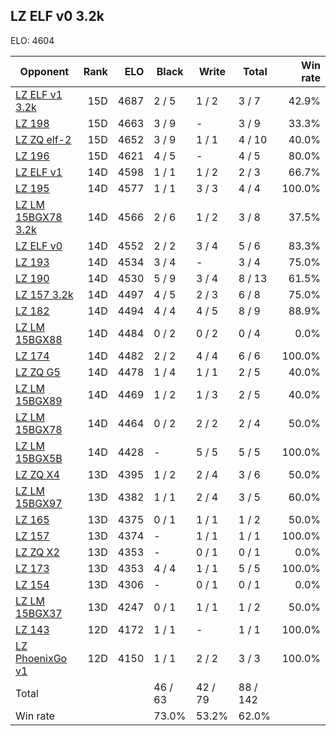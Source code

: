 ## LZ ELF v0 3.2k ##

ELO: 4604

Opponent | Rank | ELO | Black | Write | Total | Win rate
---------|-----:|----:|-------|-------|-------|-------:
[LZ ELF v1 3.2k](LZ%20ELF%20v1%203.2k.md) | 15D | 4687 | 2 / 5 | 1 / 2 | 3 / 7 | 42.9%
[LZ 198](LZ%20198.md) | 15D | 4663 | 3 / 9 | - | 3 / 9 | 33.3%
[LZ ZQ elf-2](LZ%20ZQ%20elf-2.md) | 15D | 4652 | 3 / 9 | 1 / 1 | 4 / 10 | 40.0%
[LZ 196](LZ%20196.md) | 15D | 4621 | 4 / 5 | - | 4 / 5 | 80.0%
[LZ ELF v1](LZ%20ELF%20v1.md) | 14D | 4598 | 1 / 1 | 1 / 2 | 2 / 3 | 66.7%
[LZ 195](LZ%20195.md) | 14D | 4577 | 1 / 1 | 3 / 3 | 4 / 4 | 100.0%
[LZ LM 15BGX78 3.2k](LZ%20LM%2015BGX78%203.2k.md) | 14D | 4566 | 2 / 6 | 1 / 2 | 3 / 8 | 37.5%
[LZ ELF v0](LZ%20ELF%20v0.md) | 14D | 4552 | 2 / 2 | 3 / 4 | 5 / 6 | 83.3%
[LZ 193](LZ%20193.md) | 14D | 4534 | 3 / 4 | - | 3 / 4 | 75.0%
[LZ 190](LZ%20190.md) | 14D | 4530 | 5 / 9 | 3 / 4 | 8 / 13 | 61.5%
[LZ 157 3.2k](LZ%20157%203.2k.md) | 14D | 4497 | 4 / 5 | 2 / 3 | 6 / 8 | 75.0%
[LZ 182](LZ%20182.md) | 14D | 4494 | 4 / 4 | 4 / 5 | 8 / 9 | 88.9%
[LZ LM 15BGX88](LZ%20LM%2015BGX88.md) | 14D | 4484 | 0 / 2 | 0 / 2 | 0 / 4 | 0.0%
[LZ 174](LZ%20174.md) | 14D | 4482 | 2 / 2 | 4 / 4 | 6 / 6 | 100.0%
[LZ ZQ G5](LZ%20ZQ%20G5.md) | 14D | 4478 | 1 / 4 | 1 / 1 | 2 / 5 | 40.0%
[LZ LM 15BGX89](LZ%20LM%2015BGX89.md) | 14D | 4469 | 1 / 2 | 1 / 3 | 2 / 5 | 40.0%
[LZ LM 15BGX78](LZ%20LM%2015BGX78.md) | 14D | 4464 | 0 / 2 | 2 / 2 | 2 / 4 | 50.0%
[LZ LM 15BGX5B](LZ%20LM%2015BGX5B.md) | 14D | 4428 | - | 5 / 5 | 5 / 5 | 100.0%
[LZ ZQ X4](LZ%20ZQ%20X4.md) | 13D | 4395 | 1 / 2 | 2 / 4 | 3 / 6 | 50.0%
[LZ LM 15BGX97](LZ%20LM%2015BGX97.md) | 13D | 4382 | 1 / 1 | 2 / 4 | 3 / 5 | 60.0%
[LZ 165](LZ%20165.md) | 13D | 4375 | 0 / 1 | 1 / 1 | 1 / 2 | 50.0%
[LZ 157](LZ%20157.md) | 13D | 4374 | - | 1 / 1 | 1 / 1 | 100.0%
[LZ ZQ X2](LZ%20ZQ%20X2.md) | 13D | 4353 | - | 0 / 1 | 0 / 1 | 0.0%
[LZ 173](LZ%20173.md) | 13D | 4353 | 4 / 4 | 1 / 1 | 5 / 5 | 100.0%
[LZ 154](LZ%20154.md) | 13D | 4306 | - | 0 / 1 | 0 / 1 | 0.0%
[LZ LM 15BGX37](LZ%20LM%2015BGX37.md) | 13D | 4247 | 0 / 1 | 1 / 1 | 1 / 2 | 50.0%
[LZ 143](LZ%20143.md) | 12D | 4172 | 1 / 1 | - | 1 / 1 | 100.0%
[LZ PhoenixGo v1](LZ%20PhoenixGo%20v1.md) | 12D | 4150 | 1 / 1 | 2 / 2 | 3 / 3 | 100.0%
Total | | | 46 / 63 | 42 / 79 | 88 / 142 | 
Win rate| | | 73.0% | 53.2% | 62.0% | 
